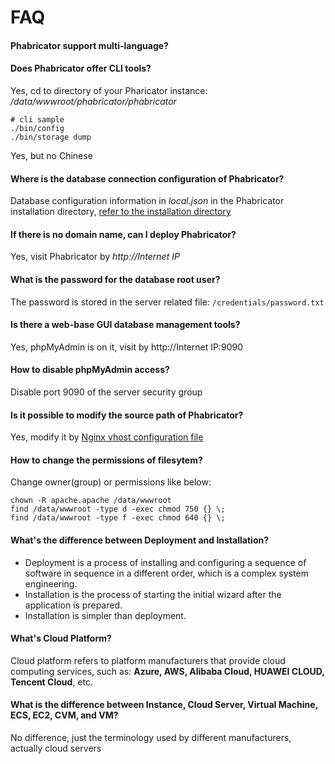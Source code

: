 # FAQ

#### Phabricator support multi-language?

#### Does Phabricator offer CLI tools?

Yes, cd to directory of your Pharicator instance: */data/wwwroot/phabricator/phabricator* 
```
# cli sample
./bin/config
./bin/storage dump
```

Yes, but no Chinese

#### Where is the database connection configuration of Phabricator?

Database configuration information in *local.json* in the Phabricator installation directory, [refer to the installation directory](/stack-components.md#phabricator)

#### If there is no domain name, can I deploy Phabricator?

Yes, visit Phabricator by *http://Internet IP*

#### What is the password for the database root user?

The password is stored in the server related file: `/credentials/password.txt`

#### Is there a web-base GUI database management tools?

Yes, phpMyAdmin is on it, visit by http://Internet IP:9090

#### How to disable phpMyAdmin access?

Disable port 9090 of the server security group

#### Is it possible to modify the source path of Phabricator?

Yes, modify it by [Nginx vhost configuration file](/stack-components.md)

#### How to change the permissions of filesytem?

Change owner(group) or permissions like below:

```shell
chown -R apache.apache /data/wwwroot
find /data/wwwroot -type d -exec chmod 750 {} \;
find /data/wwwroot -type f -exec chmod 640 {} \;
```
#### What's the difference between Deployment and Installation?

- Deployment is a process of installing and configuring a sequence of software in sequence in a different order, which is a complex system engineering.  
- Installation is the process of starting the initial wizard after the application is prepared.  
- Installation is simpler than deployment. 

#### What's Cloud Platform?

Cloud platform refers to platform manufacturers that provide cloud computing services, such as: **Azure, AWS, Alibaba Cloud, HUAWEI CLOUD, Tencent Cloud**, etc.

#### What is the difference between Instance, Cloud Server, Virtual Machine, ECS, EC2, CVM, and VM?

No difference, just the terminology used by different manufacturers, actually cloud servers